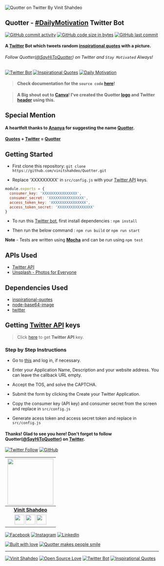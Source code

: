 ![Quotter on Twitter By Vinit Shahdeo](https://github.com/vinitshahdeo/Quotter/blob/master/img/quotter-twitter-bot.png?raw=true)

## Quotter - [#DailyMotivation](https://twitter.com/SayHiToQuotter) Twitter Bot

[![GitHub commit activity](https://img.shields.io/github/commit-activity/y/vinitshahdeo/Quotter.svg?logo=github&style=social)](https://github.com/vinitshahdeo/) [![GitHub code size in bytes](https://img.shields.io/github/languages/code-size/vinitshahdeo/Quotter.svg?logo=git&style=social&logoColor=teal)](https://github.com/vinitshahdeo/) [![GitHub last commit](https://img.shields.io/github/last-commit/vinitshahdeo/Quotter.svg?logo=github&style=social)](https://github.com/vinitshahdeo/)

#### A **[Twitter](https://twitter.com/SayHiToQuotter) Bot** which tweets random [inspirational quotes](https://vinitshahdeo.github.io/inspirational-quotes/) with a picture. 

###### Follow Quotter([@SayHiToQuotter](https://twitter.com/SayHiToQuotter)) on Twitter and `Stay Motivated` Always!

[![Twitter Bot](https://img.shields.io/badge/Twitter-Bot-teal.svg?style=for-the-badge&logo=twitter&logoColor=white)](https://github.com/vinitshahdeo/Quotter) [![Inspirational Quotes](https://img.shields.io/badge/Inspirational-Quotes-teal.svg?style=for-the-badge)](https://vinitshahdeo.github.io/inspirational-quotes/)  [![Daily Motivation](https://img.shields.io/badge/Daily-Motivation-teal.svg?style=for-the-badge)](https://twitter.com/SayHiToQuotter)

> #### Check **documentation** for the `source code` **[here](https://vinitshahdeo.github.io/Quotter/out/global.html)**!

> #### A Big shout out to [Canva](https://www.canva.com/)! I've created the Quotter [logo](https://github.com/vinitshahdeo/Quotter/blob/master/img/quotter-logo.png) and Twitter [header](https://github.com/vinitshahdeo/Quotter/blob/master/img/quotter-twitter-bot.png) using this. 

## Special Mention

#### A heartfelt thanks to [Ananya](https://www.facebook.com/ananya.chaudhary.54) for suggesting the name [Quotter](https://twitter.com/SayHiToQuotter).


#### **[Quotes](https://vinitshahdeo.github.io/inspirational-quotes/) + [Twitter](https://twitter.com/Vinit_Shahdeo) = [Quotter](https://twitter.com/SayHiToQuotter)**


## Getting Started

- First clone this repository: ```git clone https://github.com/vinitshahdeo/Quotter.git```

- Replace 'XXXXXXXXX' in `src/config.js` with your [Twitter API](https://developer.twitter.com/en/apps/) keys.

```javascript
module.exports = {
  consumer_key: 'XXXXXXXXXXXXXXXX',  
  consumer_secret: 'XXXXXXXXXXXXXXXX',
  access_token_key: 'XXXXXXXXXXXXXXXX',  
  access_token_secret: 'XXXXXXXXXXXXXXXX'
}
```

- To run this [Twitter bot](https://twitter.com/SayHiToQuotter), first install dependencies : ```npm install```

- Then run the below command : ```npm run build``` or ```npm run start```

**Note** - Tests are written using **[Mocha](https://mochajs.org/)** and can be run using `npm test`

## APIs Used

- [Twitter API](https://dev.twitter.com/apps)
- [Unsplash - Photos for Everyone](https://unsplash.com/)

## Dependencies Used

- [inspirational-quotes](https://vinitshahdeo.github.io/inspirational-quotes/)
- [node-base64-image](https://www.npmjs.com/package/node-base64-image)
- [twitter](https://www.npmjs.com/package/twitter)

## Getting [Twitter API](https://dev.twitter.com/apps) keys

> Click [here](https://dev.twitter.com/apps) to get **Twitter API** key.

### Step by Step Instructions

- Go to [this](https://dev.twitter.com/apps/new) and log in, if necessary.

- Enter your Application Name, Description and your website address. You can leave the callback URL empty.

- Accept the TOS, and solve the CAPTCHA.

- Submit the form by clicking the Create your Twitter Application.

- Copy the consumer key (API key) and consumer secret from the screen and replace in `src/config.js`

- Generate acess token and access secret token and replace in `src/config.js`


#### Thanks! Glad to see you here! Don't forget to follow Quotter([@SayHiToQuotter](https://twitter.com/SayHiToQuotter)) on [Twitter](https://twitter.com/SayHiToQuotter).

[![Twitter Follow](https://img.shields.io/twitter/follow/SayHiToQuotter.svg?style=social&logoColor=teal)](https://twitter.com/SayHiToQuotter) [![GitHub](https://img.shields.io/github/license/vinitshahdeo/Quotter.svg?logo=github&style=social)](https://vinitshahdeo.github.io/Quotter/)

|                                                                                         <a href="https://www.eatmy.news/2020/06/code-like-you-eat-i-mean-code-daily-as.html"><img src="https://raw.githubusercontent.com/vinitshahdeo/Water-Monitoring-System/master/assets/vinit-shahdeo.jpg" width="150px " height="150px" /></a>                                                                                         |
| :------------------------------------------------------------------------------------------------------------------------------------------------------------------------------------------------------------------------------------------------------------------------------------------------------------------------------------------: |
|                                                                                                                                        **[Vinit Shahdeo](https://fayz.in/stories/s/1522/0/?ckt_id=ZGL1ZGVk&title=story_of_vinit_shahdeo)**                                                                                                                                        |
| <a href="https://twitter.com/Vinit_Shahdeo"><img src="https://raw.githubusercontent.com/vinitshahdeo/Water-Monitoring-System/master/assets/twitter.png" width="32px" height="32px"></a> <a href="https://www.facebook.com/vinit.shahdeo"><img src="https://raw.githubusercontent.com/vinitshahdeo/Water-Monitoring-System/master/assets/facebook.png" width="32px" height="32px"></a> <a href="https://www.linkedin.com/in/vinitshahdeo/"><img src="https://raw.githubusercontent.com/vinitshahdeo/Water-Monitoring-System/master/assets/linkedin.png" width="32px" height="32px"></a> |


[![Facebook](https://img.shields.io/static/v1.svg?label=Add&message=@vinit.shahdeo&color=teal&logo=facebook&style=flat&logoColor=white)](https://www.facebook.com/vinit.shahdeo)  [![Instagram](https://img.shields.io/static/v1.svg?label=Follow&message=@vinitshahdeo&color=teal&logo=instagram&style=flat&logoColor=white)](https://www.instagram.com/vinitshahdeo/) [![LinkedIn](https://img.shields.io/static/v1.svg?label=connect&message=@vinitshahdeo&color=teal&logo=linkedin&style=flat&logoColor=white)](https://www.linkedin.com/in/vinitshahdeo/)

[![Built with love](https://img.shields.io/badge/Built&nbsp;With-Love-teal.svg?style=for-the-badge)](https://github.com/vinitshahdeo/Quotter)  [![Quotter makes people smile](https://img.shields.io/badge/Makes&nbsp;People-Smile-teal.svg?style=for-the-badge)](https://vinitshahdeo.github.io/Quotter/)

--- 

[![Vinit Shahdeo](https://img.shields.io/badge/Author-@vinitshahdeo-teal.svg?logo=github)](https://github.com/vinitshahdeo/) [![Open Source Love](https://badges.frapsoft.com/os/v2/open-source.svg?v=103)](https://github.com/vinitshahdeo) [![Twitter Bot](https://img.shields.io/badge/twitter-bot-teal.svg?logo=twitter&logoColor=white)](https://github.com/vinitshahdeo/Quotter) [![Inspirational Quotes](https://img.shields.io/badge/inspirational-quotes-teal.svg?logo=npm&logoColor=white)](https://www.npmjs.com/package/inspirational-quotes) 
